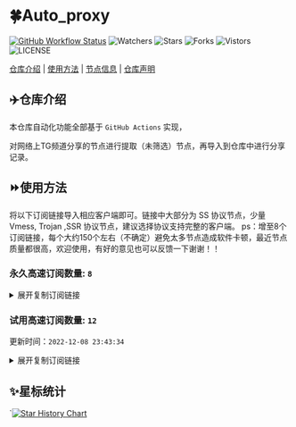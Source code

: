# 🍀Auto_proxy
[![GitHub Workflow Status](https://img.shields.io/github/workflow/status/cdcyry/TG/sub_merge?label=sub_merge)](https://github.com/cdcyry/TG/actions/workflows/main.yml) 
![Watchers](https://img.shields.io/github/watchers/cdcyry/TG) ![Stars](https://img.shields.io/github/stars/cdcyry/TG) ![Forks](https://img.shields.io/github/forks/cdcyry/TG) ![Vistors](https://visitor-badge.laobi.icu/badge?page_id=cdcyry.TG) ![LICENSE](https://img.shields.io/badge/license-CC%20BY--SA%204.0-green.svg)

[仓库介绍](https://github.com/cdcyry/TG#仓库介绍) | [使用方法](https://github.com/cdcyry/TG#使用方法) | [节点信息](https://github.com/cdcyry/TG#节点信息) | [仓库声明](https://github.com/cdcyry/TG#仓库声明)

## ✈️仓库介绍
本仓库自动化功能全部基于 `GitHub Actions` 实现，

对网络上TG频道分享的节点进行提取（未筛选）节点，再导入到仓库中进行分享记录。

## ⏩使用方法
将以下订阅链接导入相应客户端即可。链接中大部分为 SS 协议节点，少量 Vmess, Trojan ,SSR 协议节点，建议选择协议支持完整的客户端。
ps：增至8个订阅链接，每个大约150个左右（不确定）避免太多节点造成软件卡顿，最近节点质量都很高，欢迎使用，有好的意见也可以反馈一下谢谢！！

### 永久高速订阅数量: `8`

<details>
  <summary>展开复制订阅链接</summary>

  
- [多协议Base64编码](https://raw.githubusercontent.com/cdcyry/TG/main/Long_term_subscription1)
`https://raw.githubusercontent.com/cdcyry/TG/main/Long_term_subscription_num`
`节点总数: 887`

- [多协议Base64编码](https://raw.githubusercontent.com/cdcyry/TG/main/Long_term_subscription1)
`https://raw.githubusercontent.com/cdcyry/TG/main/Long_term_subscription1`
`合并节点总数: 111`

- [多协议Base64编码](https://raw.githubusercontent.com/cdcyry/TG/main/Long_term_subscription2)
`https://raw.githubusercontent.com/cdcyry/TG/main/Long_term_subscription2`
`合并节点总数: 111`

- [多协议Base64编码](https://raw.githubusercontent.com/cdcyry/TG/main/Long_term_subscription3)
`https://raw.githubusercontent.com/cdcyry/TG/main/Long_term_subscription3`
`合并节点总数: 111`

- [多协议Base64编码](https://raw.githubusercontent.com/cdcyry/TG/main/Long_term_subscription4)
`https://raw.githubusercontent.com/cdcyry/TG/main/Long_term_subscription4`
`合并节点总数: 111`

- [多协议Base64编码](https://raw.githubusercontent.com/cdcyry/TG/main/Long_term_subscription5)
`https://raw.githubusercontent.com/cdcyry/TG/main/Long_term_subscription5`
`合并节点总数: 111`

- [多协议Base64编码](https://raw.githubusercontent.com/cdcyry/TG/main/Long_term_subscription6)
`https://raw.githubusercontent.com/cdcyry/TG/main/Long_term_subscription6`
`合并节点总数: 111`

- [多协议Base64编码](https://raw.githubusercontent.com/cdcyry/TG/main/Long_term_subscription7)
`https://raw.githubusercontent.com/cdcyry/TG/main/Long_term_subscription7`
`合并节点总数: 111`

- [多协议Base64编码](https://raw.githubusercontent.com/cdcyry/TG/main/Long_term_subscription8)
`https://raw.githubusercontent.com/cdcyry/TG/main/Long_term_subscription8`
`合并节点总数: 110`

- [clash订阅](https://raw.githubusercontent.com/cdcyry/TG/main/Long_term_subscription2.yaml)
`https://raw.githubusercontent.com/cdcyry/TG/main/Long_term_subscription1.yaml`


- [clash订阅](https://raw.githubusercontent.com/cdcyry/TG/main/Long_term_subscription2.yaml)
`https://raw.githubusercontent.com/cdcyry/TG/main/Long_term_subscription2.yaml`


- [clash订阅](https://raw.githubusercontent.com/cdcyry/TG/main/Long_term_subscription3.yaml)
`https://raw.githubusercontent.com/cdcyry/TG/main/Long_term_subscription3.yaml`
  
</details>


### 试用高速订阅数量: `12`
更新时间：`2022-12-08 23:43:34`



<details>
  <summary>展开复制订阅链接</summary>  













































































>试用订阅：
`https://cloud.hhygj.xyz/api/v1/client/subscribe?token=59247c3442521474830fe9aeceab80d0`




>试用订阅：
`https://cloud.hhygj.xyz/api/v1/client/subscribe?token=166068862803a7cd7caec578e7fd8a1e`




>试用订阅：
`https://cloud.hhygj.xyz/api/v1/client/subscribe?token=4c25658e1c81481674d0ad3452df2917`




>试用订阅：
`https://cloud.hhygj.xyz/api/v1/client/subscribe?token=2a5a2c4a379b8792152f8d69deb1427d`




>试用订阅：
`https://cloud.hhygj.xyz/api/v1/client/subscribe?token=db604b38017d283fd5e6756acecf4060`




>试用订阅：
`https://cloud.hhygj.xyz/api/v1/client/subscribe?token=f422d700876e13ca1234a539030933e9`




>试用订阅：
`https://user.bafang.vip/api/v1/client/subscribe?token=f2f59261b9b0eb0b8b64eb22c0216f52`




>试用订阅：
`https://user.bafang.vip/api/v1/client/subscribe?token=7004c5017db4a12559706ad49d591e63`




>试用订阅：
`https://user.bafang.vip/api/v1/client/subscribe?token=e5d0a1276c7038c9a18559882658124f`




>试用订阅：
`https://user.bafang.vip/api/v1/client/subscribe?token=132a7ac886684fed556d7ca4f4c16653`




>试用订阅：
`https://user.bafang.vip/api/v1/client/subscribe?token=125f53e1c7cc957a9e370b6cefbfd998`




>试用订阅：
`https://user.bafang.vip/api/v1/client/subscribe?token=5721ee78566168fdcdf3677fa12d584e`



</details>

## ✨星标统计
`[![Star History Chart](https://api.star-history.com/svg?repos=cdcyry/TG&type=Date)](https://star-history.com/#cdcyry/TG&Date)
